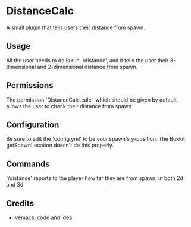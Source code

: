 DistanceCalc
============

A small plugin that tells users their distance from spawn.

Usage
-----

All the user needs to do is run '/distance', and it tells the user their 3-dimensional and 2-dimensional distance from spawn.

Permissions
-----------

The permission 'DistanceCalc.calc', which should be given by default, allows the user to check their distance from spawn.

Configuration
-------------

Be sure to edit the 'config.yml' to be your spawn's y-position. The Bukkit getSpawnLocation doesn't do this properly.

Commands
--------

'/distance' reports to the player how far they are from spawn, in both 2d and 3d

Credits
-------

- vemacs, code and idea